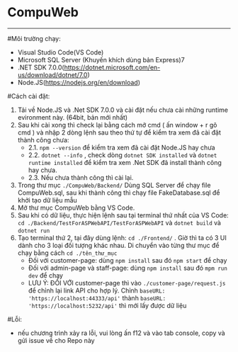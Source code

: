 # CompuWeb
---
#Môi trường chạy:

 - Visual Studio Code(VS Code)
 - Microsoft SQL Server (Khuyến khích dùng bản Express)7
 - .NET SDK 7.0.0(https://dotnet.microsoft.com/en-us/download/dotnet/7.0)
 - Node.JS(https://nodejs.org/en/download)
   
#Cách cài đặt:

 1. Tải về Node.JS và .Net SDK 7.0.0 và cài đặt nếu chưa cài những runtime evironment này. (64bit, bản mới nhất)
 2. Sau khi cài xong thì check lại bằng cách mở cmd ( ấn window + r gõ cmd ) và nhập 2 dòng lệnh sau theo thứ tự để kiểm tra xem đã cài đặt thành công chưa:
      - 2.1. ``npm --version`` để kiểm tra xem đã cài đặt Node.JS hay chưa
      - 2.2. ``dotnet --info`` , check dòng ``dotnet SDK installed`` và ``dotnet runtime installed`` để kiểm tra xem .Net SDK đã install thành công hay chưa.
      - 2.3. Nếu chưa thành công thì cài lại.
 3. Trong thư mục ``./CompuWeb/Backend/`` Dùng SQL Server để chạy file CompuWeb.sql, sau khi thành công thì chạy file FakeDatabase.sql để khởi tạo dữ liệu mẫu
 4. Mở thư mục CompuWeb bằng VS Code.
 5. Sau khi có dữ liệu, thực hiện lệnh sau tại terminal thứ nhất của VS Code: ``cd ./Backend/TestForASPWebAPI/TestForASPWebAPI`` và ``dotnet build`` và ``dotnet run``
 6. Tạo terminal thứ 2, tại đây dùng lệnh: ``cd ./Frontend/`` . Giờ thì ta có 3 UI dành cho 3 loại đối tượng khác nhau. Di chuyển vào từng thư mục để chạy bằng cách ``cd ./tên_thư_mục``
    - Đối với customer-page: dùng ``npm install`` sau đó ``npm start`` để chạy
    - Đối với admin-page và staff-page: dùng ``npm install`` sau đó ``mpm run dev`` để chạy
    - LƯU Ý: ĐỐI VỚI customer-page thì vào ``./customer-page/request.js`` để chỉnh lại link API cho hợp lý. Chỉnh ``baseURL: 'https://localhost:44333/api'`` thành ``baseURL: 'https://localhost:5232/api'`` thì mới lấy được dữ liệu

#Lỗi:
- nếu chương trình xảy ra lỗi, vui lòng ấn f12 và vào tab console, copy và gửi issue về cho Repo này
